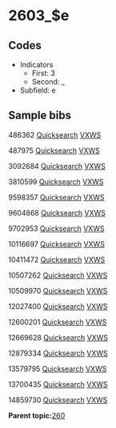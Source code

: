 # 2603\_$e

## Codes

-   Indicators
    -   First: 3
    -   Second: \_
-   Subfield: e

## Sample bibs

486362 [Quicksearch](https://search.library.yale.edu/catalog/486362) [VXWS](http://prodorbis.library.yale.edu:7014/vxws/GetHoldingsService?bibId=486362)

487975 [Quicksearch](https://search.library.yale.edu/catalog/487975) [VXWS](http://prodorbis.library.yale.edu:7014/vxws/GetHoldingsService?bibId=487975)

3092684 [Quicksearch](https://search.library.yale.edu/catalog/3092684) [VXWS](http://prodorbis.library.yale.edu:7014/vxws/GetHoldingsService?bibId=3092684)

3810599 [Quicksearch](https://search.library.yale.edu/catalog/3810599) [VXWS](http://prodorbis.library.yale.edu:7014/vxws/GetHoldingsService?bibId=3810599)

9598357 [Quicksearch](https://search.library.yale.edu/catalog/9598357) [VXWS](http://prodorbis.library.yale.edu:7014/vxws/GetHoldingsService?bibId=9598357)

9604868 [Quicksearch](https://search.library.yale.edu/catalog/9604868) [VXWS](http://prodorbis.library.yale.edu:7014/vxws/GetHoldingsService?bibId=9604868)

9702953 [Quicksearch](https://search.library.yale.edu/catalog/9702953) [VXWS](http://prodorbis.library.yale.edu:7014/vxws/GetHoldingsService?bibId=9702953)

10116697 [Quicksearch](https://search.library.yale.edu/catalog/10116697) [VXWS](http://prodorbis.library.yale.edu:7014/vxws/GetHoldingsService?bibId=10116697)

10411472 [Quicksearch](https://search.library.yale.edu/catalog/10411472) [VXWS](http://prodorbis.library.yale.edu:7014/vxws/GetHoldingsService?bibId=10411472)

10507262 [Quicksearch](https://search.library.yale.edu/catalog/10507262) [VXWS](http://prodorbis.library.yale.edu:7014/vxws/GetHoldingsService?bibId=10507262)

10509970 [Quicksearch](https://search.library.yale.edu/catalog/10509970) [VXWS](http://prodorbis.library.yale.edu:7014/vxws/GetHoldingsService?bibId=10509970)

12027400 [Quicksearch](https://search.library.yale.edu/catalog/12027400) [VXWS](http://prodorbis.library.yale.edu:7014/vxws/GetHoldingsService?bibId=12027400)

12600201 [Quicksearch](https://search.library.yale.edu/catalog/12600201) [VXWS](http://prodorbis.library.yale.edu:7014/vxws/GetHoldingsService?bibId=12600201)

12669628 [Quicksearch](https://search.library.yale.edu/catalog/12669628) [VXWS](http://prodorbis.library.yale.edu:7014/vxws/GetHoldingsService?bibId=12669628)

12879334 [Quicksearch](https://search.library.yale.edu/catalog/12879334) [VXWS](http://prodorbis.library.yale.edu:7014/vxws/GetHoldingsService?bibId=12879334)

13579795 [Quicksearch](https://search.library.yale.edu/catalog/13579795) [VXWS](http://prodorbis.library.yale.edu:7014/vxws/GetHoldingsService?bibId=13579795)

13700435 [Quicksearch](https://search.library.yale.edu/catalog/13700435) [VXWS](http://prodorbis.library.yale.edu:7014/vxws/GetHoldingsService?bibId=13700435)

14859730 [Quicksearch](https://search.library.yale.edu/catalog/14859730) [VXWS](http://prodorbis.library.yale.edu:7014/vxws/GetHoldingsService?bibId=14859730)

**Parent topic:**[260](../../tags/260/260.md)

